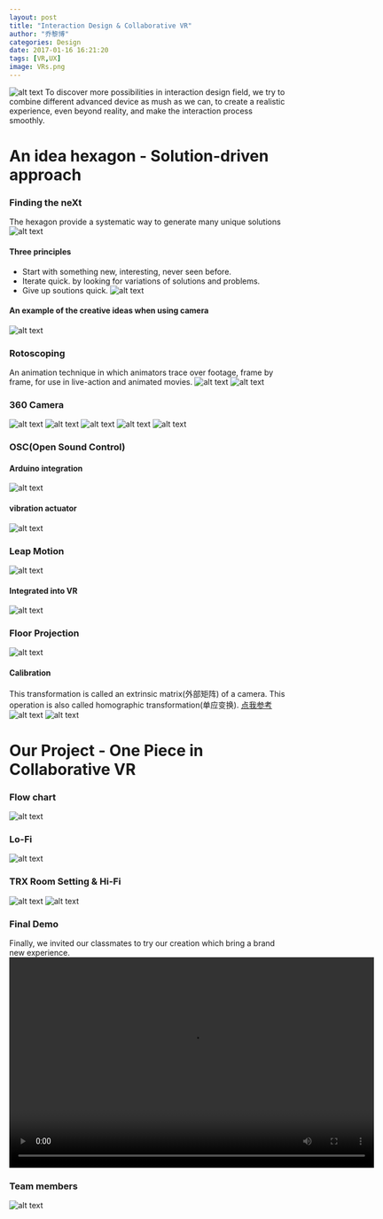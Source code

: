 ```yaml
---
layout: post
title: "Interaction Design & Collaborative VR"
author: "乔黎博"
categories: Design
date: 2017-01-16 16:21:20
tags: [VR,UX]
image: VRs.png
---
```


![alt text](2017-01-16-InteractionDesign/VRs.png)
To discover more possibilities in interaction design field, we try to combine different advanced device as mush as we can, to create a realistic experience, even beyond reality, and make the interaction process smoothly.


<!-- more -->

# An idea hexagon - Solution-driven approach
### Finding the neXt
The hexagon provide a systematic way to generate many unique solutions
![alt text](2017-01-16-InteractionDesign/hexagon.jpg)

#### Three principles
- Start with something new, interesting, never seen before.
- Iterate quick. by looking for variations of solutions and problems.
- Give up soutions quick.
![alt text](2017-01-16-InteractionDesign/invent_method.jpg)

#### An example of the creative ideas when using camera
![alt text](2017-01-16-InteractionDesign/example.jpg)

### Rotoscoping
An animation technique in which animators trace over footage, frame by frame, for use in live-action and animated movies.
![alt text](2017-01-16-InteractionDesign/rotoscoping.jpg)
![alt text](2017-01-16-InteractionDesign/rotoscoping2.jpg)

### 360 Camera
![alt text](2017-01-16-InteractionDesign/3601.jpg)
![alt text](2017-01-16-InteractionDesign/3602.jpg)
![alt text](2017-01-16-InteractionDesign/3603.jpg)
![alt text](2017-01-16-InteractionDesign/3604.jpg)
![alt text](2017-01-16-InteractionDesign/360.jpg)

### OSC(Open Sound Control)
#### Arduino integration
![alt text](2017-01-16-InteractionDesign/osc_arduino.gif)

#### vibration actuator
![alt text](2017-01-16-InteractionDesign/vibration.jpg)

### Leap Motion
![alt text](2017-01-16-InteractionDesign/leap_motion.png)
#### Integrated into VR
![alt text](2017-01-16-InteractionDesign/leap_motion2.gif)

### Floor Projection
![alt text](2017-01-16-InteractionDesign/FloorProjection.jpg)

#### Calibration
This transformation is called an extrinsic matrix(外部矩阵) of a camera. This operation is also called homographic transformation(单应变换).
[点我参考](http://ksimek.github.io/2012/08/13/introduction/)
![alt text](2017-01-16-InteractionDesign/calibration.png)
![alt text](2017-01-16-InteractionDesign/calibration2.png)

# Our Project - One Piece in Collaborative VR

### Flow chart
![alt text](2017-01-16-InteractionDesign/flow.png )

### Lo-Fi
![alt text](2017-01-16-InteractionDesign/lo_fi.png)

### TRX Room Setting & Hi-Fi
![alt text](2017-01-16-InteractionDesign/roomsetting.jpg)
![alt text](2017-01-16-InteractionDesign/hi_fi.png)

### Final Demo
Finally, we invited our classmates to try our creation which bring a brand new experience.
<video width="658" height="380" src="IDVR.mp4" controls="controls"></video>

### Team members
![alt text](2017-01-16-InteractionDesign/team.jpg)
